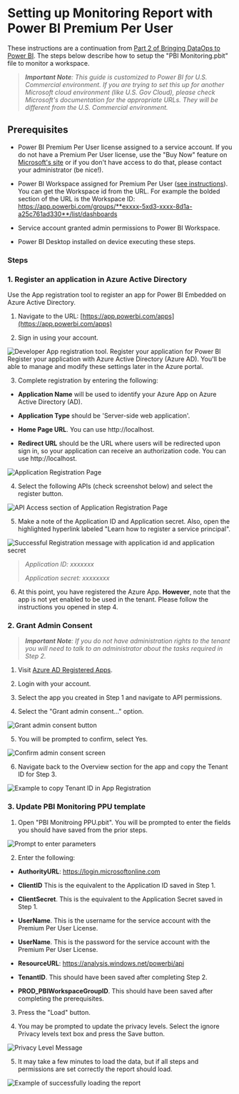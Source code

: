 # Setting up Monitoring Report with Power BI Premium Per User

These instructions are a continuation from <a href="https://www.kerski.tech/bringing-dataops-to-power-bi-part2/" target="_blank">Part 2 of Bringing DataOps to Power BI</a>.  The steps below describe how to setup the "PBI Monitoring.pbit" file to monitor a workspace.

> ***Important Note**: This guide is customized to Power BI for U.S. Commercial environment. If you are trying to set this up for another Microsoft cloud environment (like U.S. Gov Cloud), please check Microsoft's documentation for the appropriate URLs. They will be different from the U.S. Commercial environment.*

## Prerequisites

-   Power BI Premium Per User license assigned to a service account. If you do not have a Premium Per User license, use the "Buy Now" feature on <a href="https://docs.microsoft.com/en-us/power-bi/admin/service-premium-per-user-faq" target="_blank">Microsoft's site</a> or if you don't have access to do that, please contact your administrator (be nice!).

-   Power BI Workspace assigned for Premium Per User (<a href="https://docs.microsoft.com/en-us/power-bi/collaborate-share/service-create-the-new-workspaces>" target="_blank">see instructions</a>). You can get the Workspace id from the URL. For example the bolded section of the URL is the Workspace ID: https://app.powerbi.com/groups/**exxxx-5xd3-xxxx-8d1a-a25c761ad330**/list/dashboards

-   Service account granted admin permissions to Power BI Workspace.

-   Power BI Desktop installed on device executing these steps.

### Steps
### 1. Register an application in Azure Active Directory

Use the App registration tool to register an app for Power BI Embedded on Azure Active Directory.

1.  Navigate to the URL: [https://app.powerbi.com/apps](https://app.powerbi.com/apps)

2.  Sign in using your account.

![Developer App registration tool. Register your application for Power Bl Register your application with
Azure Active Directory (Azure AD). You\'ll be able to manage and modify these settings later in the Azure portal.](./images/UOD1.png)

3.  Complete registration by entering the following:

-   **Application Name** will be used to identify your Azure App on Azure Active Directory (AD). 

-   **Application Type** should be 'Server-side web application'.

-   **Home Page URL**. You can use http://localhost.

-   **Redirect URL** should be the URL where users will be redirected upon sign in, so your application can receive an authorization code. You can use http://localhost.

![Application Registration Page](./images/UOD2.png)

4.  Select the following APIs (check screenshot below) and select the register button.

![API Access section of Application Registration Page](./images/UOD3.png)

5.  Make a note of the Application ID and Application secret. Also, open the highlighted hyperlink labeled "Learn how to register a service principal".

![Successful Registration message with application id and application secret](./images/UOD4.png)
> *Application ID: xxxxxxx*
>
> *Application secret: xxxxxxxx*

6. At this point, you have registered the Azure App. **However**, note that the app is not yet enabled to be used in the tenant. Please follow the instructions you opened in step 4.  

### 2. Grant Admin Consent

> ***Important Note**: If you do not have administration rights to the tenant you will need to talk to an administrator about the tasks required in Step 2.*

1. Visit <a href="https://portal.azure.com/#blade/Microsoft_AAD_IAM/ActiveDirectoryMenuBlade/RegisteredApps">Azure AD Registered Apps</a>.

2. Login with your account.

3. Select the app you created in Step 1 and navigate to API permissions.

4. Select the "Grant admin consent..." option.

![Grant admin consent button](./images/UOD5.png)

5. You will be prompted to confirm, select Yes.

![Confirm admin consent screen](./images/UOD6.png)

6. Navigate back to the Overview section for the app and copy the Tenant ID for Step 3. 

![Example to copy Tenant ID in App Registration](./images/UOD7.png)

### 3. Update PBI Monitoring PPU template

1. Open "PBI Monitroing PPU.pbit". You will be prompted to enter the fields you should have saved from the prior steps.

![Prompt to enter parameters](./images/UOD8.png)

2.  Enter the following:

-   **AuthorityURL**: https://login.microsoftonline.com

-   **ClientID** This is the equivalent to the Application ID saved in Step 1.

-   **ClientSecret**. This is the equivalent to the Application Secret saved in Step 1.

-   **UserName**. This is the username for the service account with the Premium Per User License.

-   **UserName**. This is the password for the service account with the Premium Per User License.

-   **ResourceURL**: https://analysis.windows.net/powerbi/api

-   **TenantID**. This should have been saved after completing Step 2.

-   **PROD_PBIWorkspaceGroupID**. This should have been saved after completing the prerequisites.

3. Press the "Load" button.

4. You may be prompted to update the privacy levels. Select the ignore Privacy levels text box and press the Save button.

![Privacy Level Message](./images/UOD9.png)

5. It may take a few minutes to load the data, but if all steps and permissions are set correctly the report should load.

![Example of successfully loading the report](./images/UOD10.png)